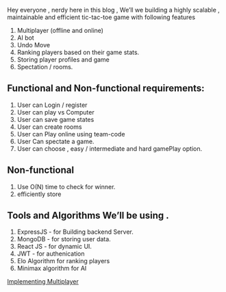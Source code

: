 Hey everyone , nerdy here in this blog , We’ll we building a highly scalable , maintainable and efficient tic-tac-toe game with following features

1. Multiplayer (offline and online)
2. AI bot 
3. Undo Move 
4. Ranking players based on their game stats.
5. Storing player profiles and game
6. Spectation / rooms.

## Functional and Non-functional requirements:

1. User can Login / register
2. User can play vs Computer
3. User can save game states 
4. User can create rooms
5. User can Play online using team-code
6. User Can spectate a game.
7. User can choose , easy / intermediate and hard gamePlay option.

## Non-functional

1. Use O(N) time to check for winner.
2. efficiently store 

## Tools and Algorithms We’ll be using .

1. ExpressJS - for Building backend Server.
2. MongoDB - for storing user data.
3. React JS - for dynamic UI.
4. JWT - for authenication
5. Elo Algorithm for ranking players 
6. Minimax algorithm  for AI

[Implementing Multiplayer](./ImplementingMultiplayer.md)